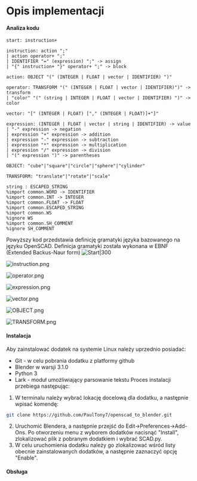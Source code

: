 # Opis implementacji
#### Analiza kodu
``` ebnf
start: instruction+

instruction: action ";"
| action operator+ ";"
| IDENTIFIER "=" (expression) ";" -> assign
| "{" instruction+ "}" operator+ ";" -> block

action: OBJECT "(" (INTEGER | FLOAT | vector | IDENTIFIER) ")"

operator: TRANSFORM "(" (INTEGER | FLOAT | vector | IDENTIFIER)")" -> transform
| "color" "(" (string | INTEGER | FLOAT | vector | IDENTIFIER) ")" -> color
  
vector: "[" (INTEGER | FLOAT) ["," (INTEGER | FLOAT)]+"]"

expression: (INTEGER | FLOAT | vector | string | IDENTIFIER) -> value
| "-" expression -> negation
| expression "+" expression -> addition
| expression "-" expression -> subtraction
| expression "*" expression -> multiplication
| expression "/" expression -> division
| "(" expression ")" -> parentheses
  
OBJECT: "cube"|"square"|"circle"|"sphere"|"cylinder"

TRANSFORM: "translate"|"rotate"|"scale"

string : ESCAPED_STRING
%import common.WORD -> IDENTIFIER
%import common.INT -> INTEGER
%import common.FLOAT -> FLOAT
%import common.ESCAPED_STRING
%import common.WS
%ignore WS
%import common.SH_COMMENT
%ignore SH_COMMENT
```
Powyższy kod przedstawia definicję gramatyki języka bazowanego na języku OpenSCAD. Definicja gramatyki została wykonana w EBNF (Extended Backus-Naur form)
![Start|300](file:///home/paul/diploma/Images/diagram/start.png)

![instruction.png](file:///home/paul/diploma/Images/diagram/instruction.png)

![operator.png](file:///home/paul/diploma/Images/diagram/operator.png)

![expression.png](file:///home/paul/diploma/Images/diagram/expression.png)

![vector.png](file:///home/paul/diploma/Images/diagram/vector.png)

![OBJECT.png](file:///home/paul/diploma/Images/diagram/OBJECT.png)
 
![TRANSFORM.png](file:///home/paul/diploma/Images/diagram/TRANSFORM.png)

#### Instalacja
Aby zainstalować dodatek na systemie Linux należy uprzednio posiadać:
- Git - w celu pobrania dodatku z platformy github
- Blender w warsji 3.1.0
- Python 3
- Lark - moduł umożliwiający parsowanie tekstu
Proces instalacji przebiega następując:
1. W terminalu należy wybrać lokację docelową dla dodatku, a następnie wpisać komendę:
``` sh
git clone https://github.com/PaulTony7/openscad_to_blender.git
```
2. Uruchomić Blendera, a następnie przejść do Edit->Preferences->Add-Ons. Po otworzeniu menu z wyborem dodatków nacisnąć "Install", zlokalizować plik z pobranym dodatkiem i wybrać SCAD.py.
3. W celu uruchomienia dodatku należy go zlokalizować wśród listy obecnie zainstalowanych dodatków, a następnie zaznaczyć opcję "Enable".
#### Obsługa
